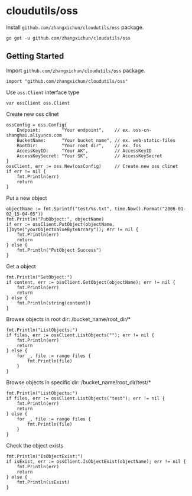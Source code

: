 # cloudutils/oss

Install `github.com/zhangxichun/cloudutils/oss` package.
```golang
go get -u github.com/zhangxichun/cloudutils/oss
```

## Getting Started

Import `github.com/zhangxichun/cloudutils/oss` package.
```golang
import "github.com/zhangxichun/cloudutils/oss"
```

Use `oss.Client` interface type
```golang
var ossClient oss.Client
```

Create new oss clinet
```golang
ossConfig = oss.Config{
    Endpoint:        "Your endpoint",    // ex. oss-cn-shanghai.aliyuncs.com
    BucketName:      "Your bucket name", // ex. web-static-files
    RootDir:         "Your root dir",    // ex. fos
    AccessKeyID:     "Your AK",          // AccessKeyID
    AccessKeySecret: "Your SK",          // AccessKeySecret
}
ossClient, err := oss.New(ossConfig)     // Create new oss clinet
if err != nil {
    fmt.Println(err)
    return
}
```

Put a new object
```golang
objectName := fmt.Sprintf("test/%s.txt", time.Now().Format("2006-01-02_15-04-05"))
fmt.Println("PubObject:", objectName)
if err := ossClient.PutObject(objectName, []byte("yourObjectValueByteArrary")); err != nil {
    fmt.Println(err)
    return
} else {
    fmt.Println("PutObject Success")
}
```

Get a object
```golang
fmt.Println("GetObject:")
if content, err := ossClient.GetObject(objectName); err != nil {
    fmt.Println(err)
    return
} else {
    fmt.Println(string(content))
}
```

Browse objects in root dir: /bucket_name/root_dir/*
```golang
fmt.Println("ListObjects:")
if files, err := ossClient.ListObjects(""); err != nil {
    fmt.Println(err)
    return
} else {
    for _, file := range files {
        fmt.Println(file)
    }
}
```

Browse objects in specific dir: /bucket_name/root_dir/test/*
```golang
fmt.Println("ListObjects:")
if files, err := ossClient.ListObjects("test"); err != nil {
    fmt.Println(err)
    return
} else {
    for _, file := range files {
        fmt.Println(file)
    }
}
```

Check the object exists
```golang
fmt.Println("IsObjectExist:")
if isExist, err := ossClient.IsObjectExist(objectName); err != nil {
    fmt.Println(err)
    return
} else {
    fmt.Println(isExist)
}
```
